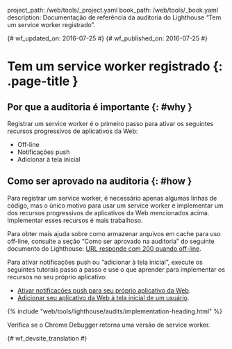 project_path: /web/tools/_project.yaml
book_path: /web/tools/_book.yaml
description: Documentação de referência da auditoria do Lighthouse “Tem um service worker registrado”.

{# wf_updated_on: 2016-07-25 #}
{# wf_published_on: 2016-07-25 #}

# Tem um service worker registrado {: .page-title }

## Por que a auditoria é importante {: #why }

Registrar um service worker é o primeiro passo para ativar
os seguintes recursos progressivos de aplicativos da Web:

* Off-line
* Notificações push
* Adicionar à tela inicial

## Como ser aprovado na auditoria {: #how }

Para registrar um service worker, é necessário apenas algumas linhas de código, mas o único
motivo para usar um service worker é implementar um dos recursos progressivos
de aplicativos da Web mencionados acima. Implementar esses recursos é mais
trabalhoso.

Para obter mais ajuda sobre como armazenar arquivos em cache para uso off-line, consulte a seção “Como ser aprovado na
auditoria” do seguinte documento do Lighthouse: [URL responde com 200 quando
off-line](http-200-when-offline#how).

Para ativar notificações push ou “adicionar à tela inicial”, execute os
seguintes tutorais passo a passo e use o que aprender para implementar
os recursos no seu próprio aplicativo:

* [Ativar notificações push para seu próprio aplicativo
 da Web](https://codelabs.developers.google.com/codelabs/push-notifications).
* [Adicionar seu aplicativo da Web à tela inicial
 de um usuário](https://codelabs.developers.google.com/codelabs/add-to-home-screen).

{% include "web/tools/lighthouse/audits/implementation-heading.html" %}

Verifica se o Chrome Debugger retorna uma versão de service worker.


{# wf_devsite_translation #}
